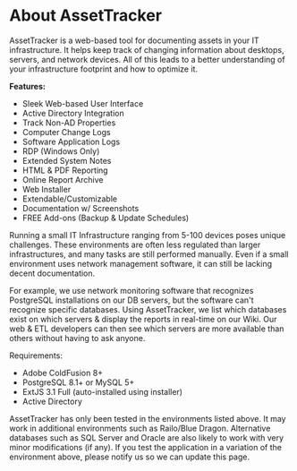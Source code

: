 <h1>About AssetTracker</h1>

AssetTracker is a web-based tool for documenting assets in your IT infrastructure. It helps keep track of changing information about desktops, servers, and network devices. All of this leads to a better understanding of your infrastructure footprint and how to optimize it.

<b>Features:</b>

* Sleek Web-based User Interface
* Active Directory Integration
* Track Non-AD Properties
* Computer Change Logs
* Software Application Logs
* RDP (Windows Only)
* Extended System Notes
* HTML &amp; PDF Reporting
* Online Report Archive
* Web Installer
* Extendable/Customizable
* Documentation w/ Screenshots
* FREE Add-ons (Backup &amp; Update Schedules)

Running a small IT Infrastructure ranging from 5-100 devices poses unique challenges. These environments are often less regulated than larger infrastructures, and many tasks are still performed manually. Even if a small environment uses network management software, it can still be lacking decent documentation.

For example, we use network monitoring software that recognizes PostgreSQL installations on our DB servers, but the software can't recognize specific databases. Using AssetTracker, we list which databases exist on which servers &amp; display the reports in real-time on our Wiki. Our web &amp; ETL developers can then see which servers are more available than others without having to ask anyone.

Requirements:
* Adobe ColdFusion 8+
* PostgreSQL 8.1+ or MySQL 5+
* ExtJS 3.1 Full (auto-installed using installer)
* Active Directory

AssetTracker has only been tested in the environments listed above. It may work in additional environments such as Railo/Blue Dragon. Alternative databases such as SQL Server and Oracle are also likely to work with very minor modifications (if any). If you test the application in a variation of the environment above, please notify us so we can update this page. 